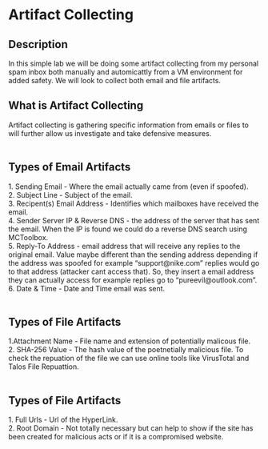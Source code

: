 <h1>Artifact Collecting</h1>


<h2>Description</h2> In this simple lab we will be doing some artifact collecting from my personal spam inbox both manually and automicattly from a VM environment for added safety. We will look to collect both email and file artifacts.
<br> 



<h2>What is Artifact Collecting </h2>
Artifact collecting is gathering specific information from emails or files to will further allow us investigate and take defensive measures.
 <br>

<br />

<h2>Types of Email Artifacts</h2>
1. Sending Email - Where the email actually came from (even if spoofed).<br />
2. Subject Line - Subject of the email.<br />
3. Recipent(s) Email Address - Identifies which mailboxes have received the email.<br />
4. Sender Server IP & Reverse DNS - the address of the server that has sent the email. When the IP is found we could do a reverse DNS search using MCToolbox.<br />
5. Reply-To Address -  email address that will receive any replies to the original email. Value maybe different than the sending address depending if the address was spoofed for example “support@nike.com” replies would go to that address (attacker cant access that). So, they insert a email address they can actually access for example replies go to “pureevil@outlook.com”.<br />
6. Date & Time - Date and Time email was sent.<br />
<br />
<h2>Types of File Artifacts</h2>
1.Attachment Name - File name and extension of potentially malicous file.<br />
2. SHA-256 Value - The hash value of the poetnetially malicious file. To check the repuation of the file we can use online tools like VirusTotal and Talos File Repuattion.<br />
<br />
<h2>Types of File Artifacts</h2>
1. Full Urls - Url of the HyperLink.<br />
2. Root Domain - Not totally necessary but can help to show if the site has been created for malicious acts or if it is a compromised website.<br />

<br />
